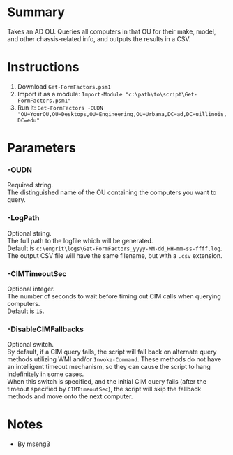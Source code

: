 # Summary
Takes an AD OU. Queries all computers in that OU for their make, model, and other chassis-related info, and outputs the results in a CSV.

# Instructions
1. Download `Get-FormFactors.psm1`
2. Import it as a module: `Import-Module "c:\path\to\script\Get-FormFactors.psm1"`
3. Run it: `Get-FormFactors -OUDN "OU=YourOU,OU=Desktops,OU=Engineering,OU=Urbana,DC=ad,DC=uillinois,DC=edu"`

# Parameters

### -OUDN
Required string.  
The distinguished name of the OU containing the computers you want to query.  

### -LogPath
Optional string.  
The full path to the logfile which will be generated.  
Default is `c:\engrit\logs\Get-FormFactors_yyyy-MM-dd_HH-mm-ss-ffff.log`.  
The output CSV file will have the same filename, but with a `.csv` extension.  

### -CIMTimeoutSec
Optional integer.  
The number of seconds to wait before timing out CIM calls when querying computers.  
Default is `15`.  

### -DisableCIMFallbacks
Optional switch.  
By default, if a CIM query fails, the script will fall back on alternate query methods utilizing WMI and/or `Invoke-Command`. These methods do not have an intelligent timeout mechanism, so they can cause the script to hang indefinitely in some cases.  
When this switch is specified, and the initial CIM query fails (after the timeout specified by `CIMTimeoutSec`), the script will skip the fallback methods and move onto the next computer.  

# Notes
- By mseng3
